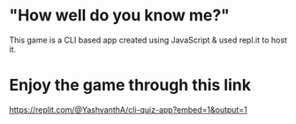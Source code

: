 # "How well do you know me?"

This game is a CLI based app created using JavaScript & used repl.it to host it.



# Enjoy the game through this link 

https://replit.com/@YashvanthA/cli-quiz-app?embed=1&output=1









